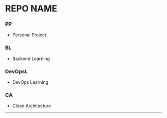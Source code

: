 # REPO NAME  

### **PP**  
+ Personal Project  
  
### **BL**  
+ Backend Learning  
  
### **DevOpsL**  
+ DevOps Learning  
  
### **CA**  
+  Clean Architecture  
  
----
